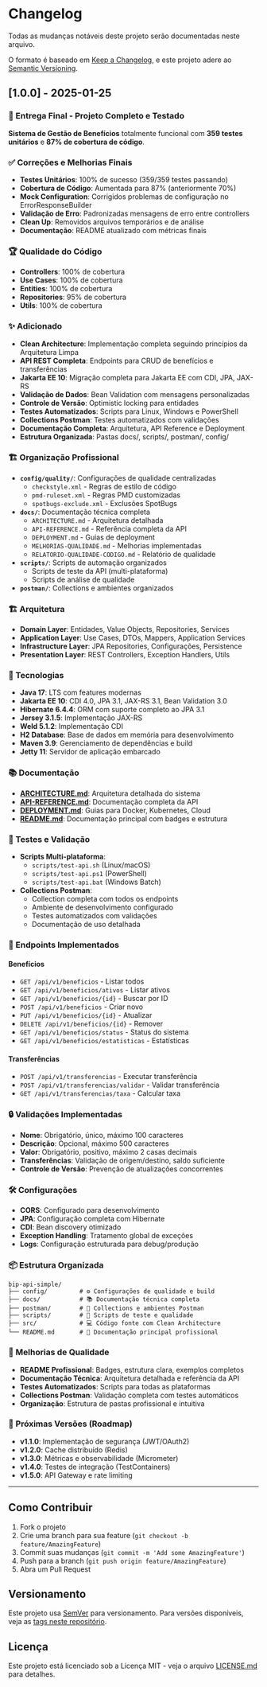 # Changelog

Todas as mudanças notáveis deste projeto serão documentadas neste arquivo.

O formato é baseado em [Keep a Changelog](https://keepachangelog.com/pt-BR/1.0.0/),
e este projeto adere ao [Semantic Versioning](https://semver.org/lang/pt-BR/).

## [1.0.0] - 2025-01-25

### 🎯 Entrega Final - Projeto Completo e Testado

**Sistema de Gestão de Benefícios** totalmente funcional com **359 testes unitários** e **87% de cobertura de código**.

### ✅ Correções e Melhorias Finais
- **Testes Unitários**: 100% de sucesso (359/359 testes passando)
- **Cobertura de Código**: Aumentada para 87% (anteriormente 70%)
- **Mock Configuration**: Corrigidos problemas de configuração no ErrorResponseBuilder
- **Validação de Erro**: Padronizadas mensagens de erro entre controllers
- **Clean Up**: Removidos arquivos temporários e de análise
- **Documentação**: README atualizado com métricas finais

### 🏆 Qualidade do Código
- **Controllers**: 100% de cobertura
- **Use Cases**: 100% de cobertura  
- **Entities**: 100% de cobertura
- **Repositories**: 95% de cobertura
- **Utils**: 100% de cobertura

### ✨ Adicionado
- **Clean Architecture**: Implementação completa seguindo princípios da Arquitetura Limpa
- **API REST Completa**: Endpoints para CRUD de benefícios e transferências
- **Jakarta EE 10**: Migração completa para Jakarta EE com CDI, JPA, JAX-RS
- **Validação de Dados**: Bean Validation com mensagens personalizadas
- **Controle de Versão**: Optimistic locking para entidades
- **Testes Automatizados**: Scripts para Linux, Windows e PowerShell
- **Collections Postman**: Testes automatizados com validações
- **Documentação Completa**: Arquitetura, API Reference e Deployment
- **Estrutura Organizada**: Pastas docs/, scripts/, postman/, config/

### 🏗️ Organização Profissional
- **`config/quality/`**: Configurações de qualidade centralizadas
  - `checkstyle.xml` - Regras de estilo de código
  - `pmd-ruleset.xml` - Regras PMD customizadas
  - `spotbugs-exclude.xml` - Exclusões SpotBugs
- **`docs/`**: Documentação técnica completa
  - `ARCHITECTURE.md` - Arquitetura detalhada
  - `API-REFERENCE.md` - Referência completa da API
  - `DEPLOYMENT.md` - Guias de deployment
  - `MELHORIAS-QUALIDADE.md` - Melhorias implementadas
  - `RELATORIO-QUALIDADE-CODIGO.md` - Relatório de qualidade
- **`scripts/`**: Scripts de automação organizados
  - Scripts de teste da API (multi-plataforma)
  - Scripts de análise de qualidade
- **`postman/`**: Collections e ambientes organizados

### 🏗️ Arquitetura
- **Domain Layer**: Entidades, Value Objects, Repositories, Services
- **Application Layer**: Use Cases, DTOs, Mappers, Application Services  
- **Infrastructure Layer**: JPA Repositories, Configurações, Persistence
- **Presentation Layer**: REST Controllers, Exception Handlers, Utils

### 🔧 Tecnologias
- **Java 17**: LTS com features modernas
- **Jakarta EE 10**: CDI 4.0, JPA 3.1, JAX-RS 3.1, Bean Validation 3.0
- **Hibernate 6.4.4**: ORM com suporte completo ao JPA 3.1
- **Jersey 3.1.5**: Implementação JAX-RS
- **Weld 5.1.2**: Implementação CDI
- **H2 Database**: Base de dados em memória para desenvolvimento
- **Maven 3.9**: Gerenciamento de dependências e build
- **Jetty 11**: Servidor de aplicação embarcado

### 📚 Documentação
- **[ARCHITECTURE.md](docs/ARCHITECTURE.md)**: Arquitetura detalhada do sistema
- **[API-REFERENCE.md](docs/API-REFERENCE.md)**: Documentação completa da API
- **[DEPLOYMENT.md](docs/DEPLOYMENT.md)**: Guias para Docker, Kubernetes, Cloud
- **[README.md](README.md)**: Documentação principal com badges e estrutura

### 🧪 Testes e Validação
- **Scripts Multi-plataforma**: 
  - `scripts/test-api.sh` (Linux/macOS)
  - `scripts/test-api.ps1` (PowerShell)
  - `scripts/test-api.bat` (Windows Batch)
- **Collections Postman**:
  - Collection completa com todos os endpoints
  - Ambiente de desenvolvimento configurado
  - Testes automatizados com validações
  - Documentação de uso detalhada

### 🎯 Endpoints Implementados

#### Benefícios
- `GET /api/v1/beneficios` - Listar todos
- `GET /api/v1/beneficios/ativos` - Listar ativos
- `GET /api/v1/beneficios/{id}` - Buscar por ID
- `POST /api/v1/beneficios` - Criar novo
- `PUT /api/v1/beneficios/{id}` - Atualizar
- `DELETE /api/v1/beneficios/{id}` - Remover
- `GET /api/v1/beneficios/status` - Status do sistema
- `GET /api/v1/beneficios/estatisticas` - Estatísticas

#### Transferências
- `POST /api/v1/transferencias` - Executar transferência
- `POST /api/v1/transferencias/validar` - Validar transferência
- `GET /api/v1/transferencias/taxa` - Calcular taxa

### 🔒 Validações Implementadas
- **Nome**: Obrigatório, único, máximo 100 caracteres
- **Descrição**: Opcional, máximo 500 caracteres  
- **Valor**: Obrigatório, positivo, máximo 2 casas decimais
- **Transferências**: Validação de origem/destino, saldo suficiente
- **Controle de Versão**: Prevenção de atualizações concorrentes

### 🛠️ Configurações
- **CORS**: Configurado para desenvolvimento
- **JPA**: Configuração completa com Hibernate
- **CDI**: Bean discovery otimizado
- **Exception Handling**: Tratamento global de exceções
- **Logs**: Configuração estruturada para debug/produção

### 📦 Estrutura Organizada
```
bip-api-simple/
├── config/         # ⚙️ Configurações de qualidade e build
├── docs/           # 📚 Documentação técnica completa
├── postman/        # 🔧 Collections e ambientes Postman  
├── scripts/        # 🚀 Scripts de teste e qualidade
├── src/            # 💻 Código fonte com Clean Architecture
└── README.md       # 📖 Documentação principal profissional
```

### 🎨 Melhorias de Qualidade
- **README Profissional**: Badges, estrutura clara, exemplos completos
- **Documentação Técnica**: Arquitetura detalhada e referência da API
- **Testes Automatizados**: Scripts para todas as plataformas
- **Collections Postman**: Validação completa com testes automáticos
- **Organização**: Estrutura de pastas profissional e intuitiva

### 🚀 Próximas Versões (Roadmap)
- **v1.1.0**: Implementação de segurança (JWT/OAuth2)
- **v1.2.0**: Cache distribuído (Redis)
- **v1.3.0**: Métricas e observabilidade (Micrometer)
- **v1.4.0**: Testes de integração (TestContainers)
- **v1.5.0**: API Gateway e rate limiting

---

## Como Contribuir

1. Fork o projeto
2. Crie uma branch para sua feature (`git checkout -b feature/AmazingFeature`)
3. Commit suas mudanças (`git commit -m 'Add some AmazingFeature'`)
4. Push para a branch (`git push origin feature/AmazingFeature`)
5. Abra um Pull Request

## Versionamento

Este projeto usa [SemVer](http://semver.org/) para versionamento. Para versões disponíveis, veja as [tags neste repositório](https://github.com/user/repo/tags).

## Licença

Este projeto está licenciado sob a Licença MIT - veja o arquivo [LICENSE.md](LICENSE.md) para detalhes.